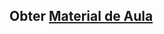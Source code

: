 ## Obter <a href="https://sites.google.com/site/proflincolnmachado/sistemas-digitais/material?authuser=0">Material de Aula</a>


